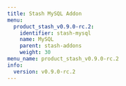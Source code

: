 ```yaml
---
title: Stash MySQL Addon
menu:
  product_stash_v0.9.0-rc.2:
    identifier: stash-mysql
    name: MySQL
    parent: stash-addons
    weight: 30
menu_name: product_stash_v0.9.0-rc.2
info:
  version: v0.9.0-rc.2
---
```


